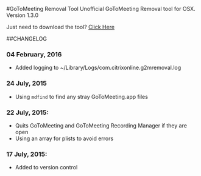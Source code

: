#GoToMeeting Removal Tool
Unofficial GoToMeeting Removal tool for OSX.  
Version 1.3.0

Just need to download the tool? [Click Here](https://citrix.sharefile.com/d-s87c60e6ce814d3d9)  

##CHANGELOG
### 04 February, 2016  
* Added logging to ~/Library/Logs/com.citrixonline.g2mremoval.log

### 24 July, 2015
* Using `mdfind` to find any stray GoToMeeting.app files

### 22 July, 2015:
* Quits GoToMeeting and GoToMeeting Recording Manager if they are open
* Using an array for plists to avoid errors

### 17 July, 2015:  
* Added to version control
